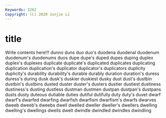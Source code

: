 ```yaml
---
Keywords: 3262
Copyright: (C) 2020 Junjie Li
---
```


# title

Write contents here!!!
dunno 
duns 
duo 
duo's 
duodena 
duodenal 
duodenum 
duodenum's
duodenums 
duos 
dupe 
dupe's 
duped 
dupes 
duping 
duplex 
duplex's 
duplexes
duplicate 
duplicate's 
duplicated 
duplicates 
duplicating 
duplication 
duplication's 
duplicator 
duplicator's 
duplicators
duplicity 
duplicity's 
durability 
durability's 
durable 
durably 
duration 
duration's 
duress 
duress's
during 
dusk 
dusk's 
duskier 
duskiest 
dusky 
dust 
dust's 
dustbin 
dustbin's
dustbins 
dusted 
duster 
duster's 
dusters 
dustier 
dustiest 
dustiness 
dustiness's 
dusting
dustless 
dustman 
dustmen 
dustpan 
dustpan's 
dustpans 
dusts 
dusty 
duteous 
dutiable
duties 
dutiful 
dutifully 
duty 
duty's 
duvet 
dwarf 
dwarf's 
dwarfed 
dwarfing
dwarfish 
dwarfism 
dwarfism's 
dwarfs 
dwarves 
dweeb 
dweeb's 
dweebs 
dwell 
dwelled
dweller 
dweller's 
dwellers 
dwelling 
dwelling's 
dwellings 
dwells 
dwelt 
dwindle 
dwindled
dwindles 
dwindling 
